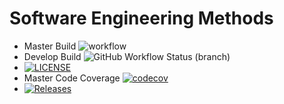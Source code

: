 # Software Engineering Methods

- Master Build ![workflow](https://github.com/Cosmin-Ciocan/Group16/actions/workflows/main.yml/badge.svg)  
- Develop Build ![GitHub Workflow Status (branch)](https://img.shields.io/github/workflow/status/Cosmin-Ciocan/Group16/A%20workflow%20for%20my%20Hello%20World%20App)
- [![LICENSE](https://img.shields.io/github/license/Cosmin-Ciocan/sem.svg?style=flat-square)](https://github.com/Cosmin-Ciocan/Group16/blob/master/LICENSE)  
- Master Code Coverage [![codecov](https://codecov.io/gh/Cosmin-Ciocan/Group16/branch/master/graph/badge.svg?token=81TAGlzMz5)](https://codecov.io/gh/Cosmin-Ciocan/Group16)
- [![Releases](https://img.shields.io/github/release/Cosmin-Ciocan/Group16/all.svg?style=flat-square)](https://github.com/Cosmin-Ciocan/Group16/releases)  
